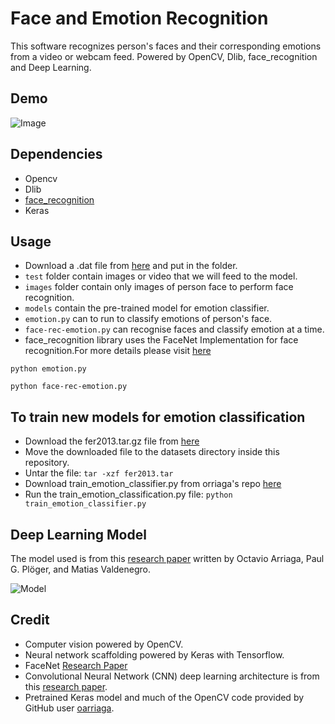 # Face and Emotion Recognition
This software recognizes person's faces and their corresponding emotions from a video or webcam feed. Powered by OpenCV, Dlib, face_recognition and Deep Learning.

## Demo
![Image](https://github.com/vjgpt/Face-and-Emotion-Recognition/tree/master/test/testgif.gif)

## Dependencies
- Opencv
- Dlib
- [face_recognition](https://github.com/ageitgey/face_recognition)
- Keras

## Usage
- Download a .dat file from [here](https://drive.google.com/open?id=1hyDn8eJ5yaTVkMgdKGmoFIn48zwdvIkg) and put in the folder.
- `test` folder contain images or video that we will feed to the model.
- `images` folder contain only images of person face to perform face recognition.
- `models` contain the pre-trained model for emotion classifier.
- `emotion.py` can to run to classify emotions of person's face.
- `face-rec-emotion.py` can recognise faces and classify emotion at a time.
- face_recognition library uses the FaceNet Implementation for face recognition.For more details please visit [here](https://github.com/ageitgey/face_recognition)

`python emotion.py`

`python face-rec-emotion.py`


## To train new models for emotion classification

- Download the fer2013.tar.gz file from [here](https://www.kaggle.com/c/challenges-in-representation-learning-facial-expression-recognition-challenge/data)
- Move the downloaded file to the datasets directory inside this repository.
- Untar the file:
`tar -xzf fer2013.tar`
- Download train_emotion_classifier.py from orriaga's repo [here](https://github.com/oarriaga/face_classification/blob/master/src/train_emotion_classifier.py)
- Run the train_emotion_classification.py file:
`python train_emotion_classifier.py`

## Deep Learning Model

The model used is from this [research paper](https://github.com/oarriaga/face_classification/blob/master/report.pdf) written by Octavio Arriaga, Paul G. Plöger, and Matias Valdenegro.

![Model](https://i.imgur.com/vr9yDaF.png?1)

## Credit

* Computer vision powered by OpenCV.
* Neural network scaffolding powered by Keras with Tensorflow.
* FaceNet [Research Paper](https://arxiv.org/pdf/1503.03832.pdf)
* Convolutional Neural Network (CNN) deep learning architecture is from this [research paper](https://github.com/oarriaga/face_classification/blob/master/report.pdf).
* Pretrained Keras model and much of the OpenCV code provided by GitHub user [oarriaga](https://github.com/oarriaga).
